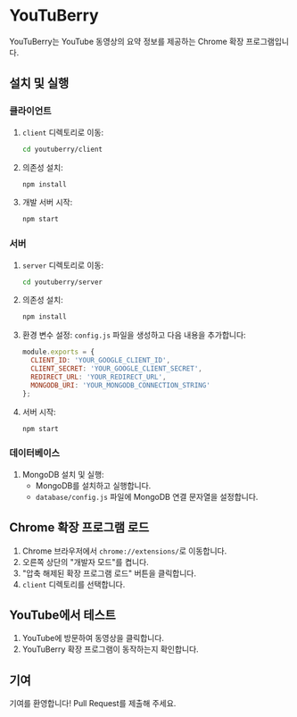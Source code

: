 # YouTuBerry

YouTuBerry는 YouTube 동영상의 요약 정보를 제공하는 Chrome 확장 프로그램입니다.

## 설치 및 실행

### 클라이언트

1. `client` 디렉토리로 이동:
    ```bash
    cd youtuberry/client
    ```
2. 의존성 설치:
    ```bash
    npm install
    ```
3. 개발 서버 시작:
    ```bash
    npm start
    ```

### 서버

1. `server` 디렉토리로 이동:
    ```bash
    cd youtuberry/server
    ```
2. 의존성 설치:
    ```bash
    npm install
    ```
3. 환경 변수 설정:
    `config.js` 파일을 생성하고 다음 내용을 추가합니다:
    ```javascript
    module.exports = {
      CLIENT_ID: 'YOUR_GOOGLE_CLIENT_ID',
      CLIENT_SECRET: 'YOUR_GOOGLE_CLIENT_SECRET',
      REDIRECT_URL: 'YOUR_REDIRECT_URL',
      MONGODB_URI: 'YOUR_MONGODB_CONNECTION_STRING'
    };
    ```
4. 서버 시작:
    ```bash
    npm start
    ```

### 데이터베이스

1. MongoDB 설치 및 실행:
    - MongoDB를 설치하고 실행합니다.
    - `database/config.js` 파일에 MongoDB 연결 문자열을 설정합니다.

## Chrome 확장 프로그램 로드

1. Chrome 브라우저에서 `chrome://extensions/`로 이동합니다.
2. 오른쪽 상단의 "개발자 모드"를 켭니다.
3. "압축 해제된 확장 프로그램 로드" 버튼을 클릭합니다.
4. `client` 디렉토리를 선택합니다.

## YouTube에서 테스트

1. YouTube에 방문하여 동영상을 클릭합니다.
2. YouTuBerry 확장 프로그램이 동작하는지 확인합니다.

## 기여

기여를 환영합니다! Pull Request를 제출해 주세요.
